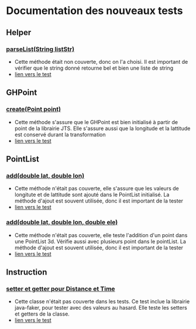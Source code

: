 # Documentation des nouveaux tests


## Helper
### [parseList(String listStr)](https://github.com/sokharasieu/graphhopper/blob/master/web-api/src/main/java/com/graphhopper/util/Helper.java#L421)
- Cette méthode était non couverte, donc on l'a choisi. Il est important de vérifier que le string donné retourne bel et bien une liste de string
- [lien vers le test](https://github.com/sokharasieu/graphhopper/blob/master/web-api/src/test/java/com/graphhopper/NewWebAPIUnitTests.java#L107)

## GHPoint 
### [create(Point point)](https://github.com/sokharasieu/graphhopper/blob/master/web-api/src/main/java/com/graphhopper/util/shapes/GHPoint.java#L40) 
- Cette méthode s'assure que le GHPoint est bien initialisé à partir de point de la librairie JTS. Elle s'assure aussi que la longitude et la lattitude est conservé durant la transformation
- [lien vers le test](https://github.com/sokharasieu/graphhopper/blob/master/web-api/src/test/java/com/graphhopper/NewWebAPIUnitTests.java#L22)

## PointList
### [add(double lat, double lon)](https://github.com/sokharasieu/graphhopper/blob/master/web-api/src/main/java/com/graphhopper/util/PointList.java#L199)
- Cette méthode n'était pas couverte, elle s'assure que les valeurs de longitute et de lattitude sont ajouté dans le PointList initialisé. La méthode d'ajout est souvent utilisée, donc il est important de la tester
- [lien vers le test](https://github.com/sokharasieu/graphhopper/blob/master/web-api/src/test/java/com/graphhopper/NewWebAPIUnitTests.java#L41)
### [add(double lat, double lon, double ele)](https://github.com/sokharasieu/graphhopper/blob/master/web-api/src/main/java/com/graphhopper/util/PointList.java#L205)
- Cette méthode n'était pas couverte, elle teste l'addition d'un point dans une PointList 3d. Vérifie aussi avec plusieurs point dans le pointList. La méthode d'ajout est souvent utilisée, donc il est important de la tester
- [lien vers le test](https://github.com/sokharasieu/graphhopper/blob/master/web-api/src/test/java/com/graphhopper/NewWebAPIUnitTests.java#L58)
## Instruction 
### [setter et getter pour Distance et Time](https://github.com/sokharasieu/graphhopper/blob/master/web-api/src/main/java/com/graphhopper/util/Instruction.java#L108)
- Cette classe n'était pas couverte dans les tests. Ce test inclue la librairie java-faker, pour tester avec des valeurs au hasard. Elle teste les setters et getters de la classe.
- [lien vers le test](https://github.com/sokharasieu/graphhopper/blob/master/web-api/src/test/java/com/graphhopper/NewWebAPIUnitTests.java#L86)